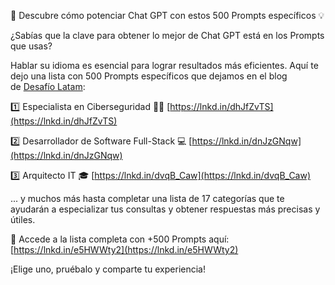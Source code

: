 🚀 Descubre cómo potenciar Chat GPT con estos 500 Prompts específicos 💡  
  
¿Sabías que la clave para obtener lo mejor de Chat GPT está en los Prompts que usas?  
  
Hablar su idioma es esencial para lograr resultados más eficientes. Aquí te dejo una lista con 500 Prompts específicos que dejamos en el blog de [Desafío Latam](https://www.linkedin.com/company/desafiolatam/):  
  
1️⃣ Especialista en Ciberseguridad 💂‍♂️ [https://lnkd.in/dhJfZvTS](https://lnkd.in/dhJfZvTS)  
  
2️⃣ Desarrollador de Software Full-Stack 💻 [https://lnkd.in/dnJzGNqw](https://lnkd.in/dnJzGNqw)  
  
3️⃣ Arquitecto IT 🎓 [https://lnkd.in/dvqB_Caw](https://lnkd.in/dvqB_Caw)  
  
... y muchos más hasta completar una lista de 17 categorías que te ayudarán a especializar tus consultas y obtener respuestas más precisas y útiles.  
  
  
🧷 Accede a la lista completa con +500 Prompts aquí:    
[https://lnkd.in/e5HWWty2](https://lnkd.in/e5HWWty2)  
  
¡Elige uno, pruébalo y comparte tu experiencia!